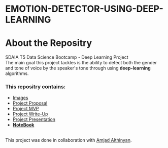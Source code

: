# EMOTION-DETECTOR-USING-DEEP-LEARNING
# About the Repositry
SDAIA T5 Data Science Bootcamp - Deep Learning Project <br>
The main goal this project tackles is the ability to detect both the gender and tone of voice by the speaker's tone through using **deep-learning** algorithms.
### This repositry contains:
- [Images]()
- [Project Proposal](https://github.com/AhadAl977/EMOTION-DETECTOR-USING-DEEP-LEARNING/blob/main/Emotions%20Detector%20Proposal.md)
- [Project MVP](https://github.com/AhadAl977/EMOTION-DETECTOR-USING-DEEP-LEARNING/blob/main/Emotions%20Detector%20MVP.md)
- [Project Write-Up]()
- [Project Presentation]()
- [**NoteBook**]()


<br/> This project was done in collaboration with [Amjad Althinyan](https://github.com/amjadalth).

